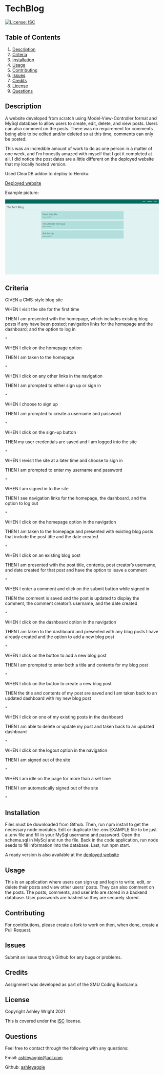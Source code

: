 # TechBlog

[![License: ISC](https://img.shields.io/badge/License-ISC-blue.svg)](https://opensource.org/licenses/ISC)

## Table of Contents

1. [Description](#Description)
2. [Criteria](#Criteria)
3. [Installation](#Installation)
4. [Usage](#Usage)
5. [Contributing](#Contributing)
6. [Issues](#Issues)
7. [Credits](#Credits)
8. [License](#License)
9. [Questions](#Questions)

## Description

A website developed from scratch using Model-View-Controller format and MySql database to allow users to create, edit, delete, and view posts. Users can also comment on the posts. There was no requirement for comments being able to be edited and/or deleted so at this time, comments can only be posted.

This was an incredible amount of work to do as one person in a matter of one week, and I'm honestly amazed with myself that I got it completed at all. I did notice the post dates are a little different on the deployed website that my locally hosted version.

Used ClearDB addon to deploy to Heroku.

[Deployed website](https://morning-tech-blog.herokuapp.com/)

Example picture:

![View of homepage](./public/images/homepage.png)

## Criteria

GIVEN a CMS-style blog site

WHEN I visit the site for the first time

THEN I am presented with the homepage, which includes existing blog posts if any have been posted; navigation links for the homepage and the dashboard; and the option to log in

    * 

WHEN I click on the homepage option

THEN I am taken to the homepage

    * 

WHEN I click on any other links in the navigation

THEN I am prompted to either sign up or sign in

    * 

WHEN I choose to sign up

THEN I am prompted to create a username and password

    * 

WHEN I click on the sign-up button

THEN my user credentials are saved and I am logged into the site

    * 

WHEN I revisit the site at a later time and choose to sign in

THEN I am prompted to enter my username and password

    * 

WHEN I am signed in to the site

THEN I see navigation links for the homepage, the dashboard, and the option to log out

    * 

WHEN I click on the homepage option in the navigation

THEN I am taken to the homepage and presented with existing blog posts that include the post title and the date created

    * 

WHEN I click on an existing blog post

THEN I am presented with the post title, contents, post creator’s username, and date created for that post and have the option to leave a comment

    * 

WHEN I enter a comment and click on the submit button while signed in

THEN the comment is saved and the post is updated to display the comment, the comment creator’s username, and the date created

    * 

WHEN I click on the dashboard option in the navigation

THEN I am taken to the dashboard and presented with any blog posts I have already created and the option to add a new blog post

    * 

WHEN I click on the button to add a new blog post

THEN I am prompted to enter both a title and contents for my blog post

    * 

WHEN I click on the button to create a new blog post

THEN the title and contents of my post are saved and I am taken back to an updated dashboard with my new blog post

    * 

WHEN I click on one of my existing posts in the dashboard

THEN I am able to delete or update my post and taken back to an updated dashboard

    * 

WHEN I click on the logout option in the navigation

THEN I am signed out of the site

    * 

WHEN I am idle on the page for more than a set time

THEN I am automatically signed out of the site 

    * 


## Installation

Files must be downloaded from Github. Then, run npm install to get the necessary node modules. Edit or duplicate the .env.EXAMPLE file to be just a .env file and fill in your MySql username and password. Open the schema.sql in MySql and run the file. Back in the code application, run node seeds to fill information into the database. Last, run npm start.

A ready version is also available at the [deployed website](https://morning-tech-blog.herokuapp.com/)

## Usage

This is an application where users can sign up and login to write, edit, or delete their posts and view other users' posts. They can also comment on the posts. The posts, comments, and user info are stored in a backend database. User passwords are hashed so they are securely stored.

## Contributing

For contributions, please create a fork to work on then, when done, create a Pull Request.

## Issues

Submit an Issue through Github for any bugs or problems.

## Credits

Assignment was developed as part of the SMU Coding Bootcamp.

## License

Copyright Ashley Wright 2021

This is covered under the <a href='https://opensource.org/licenses/ISC'>ISC</a> license.

## Questions

Feel free to contact through the following with any questions:

Email: ashleyaggie@aol.com

Github: <a href='https://github.com/ashleyaggie'>ashleyaggie</a>